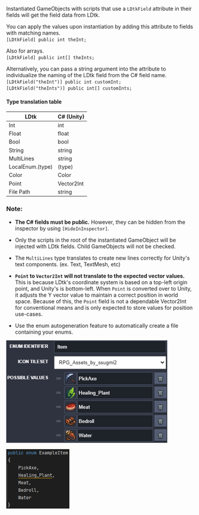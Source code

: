 Instantiated GameObjects with scripts that use a `LDtkField` attribute in their fields will get the field data from LDtk.

You can apply the values upon instantiation by adding this attribute to fields with matching names.  
`[LDtkField] public int theInt;`  

Also for arrays.  
`[LDtkField] public int[] theInts;`  

Alternatively, you can pass a string argument into the attribute to individualize the naming of the LDtk field from the C# field name.  
`[LDtkField("theInt")] public int customInt;`  
`[LDtkField("theInts")] public int[] customInts;`  
   
#### Type translation table
| LDtk       | C# (Unity)  |
| ---------- | ----------- |
| Int        | int         |
| Float      | float       |
| Bool       | bool        |
| String     | string      |
| MultiLines | string      |
| LocalEnum.(type)| (type)      |
| Color      | Color       |
| Point      | Vector2Int  |
| File Path  | string      |
   
### Note:
- **The C# fields must be public.** However, they can be hidden from the inspector by using `[HideInInspector]`.  

- Only the scripts in the root of the instantiated GameObject will be injected with LDtk fields. Child GameObjects will not be checked.

- The `MultiLines` type translates to create new lines correctly for Unity's text components. (ex. Text, TextMesh, etc)

- **`Point` to `Vector2Int` will not translate to the expected vector values.**  
This is because LDtk's coordinate system is based on a top-left origin point, and Unity's is bottom-left. When `Point` is converted over to Unity, it adjusts the Y vector value to maintain a correct position in world space. Because of this, the `Point` field is not a dependable Vector2Int for conventional means and is only expected to store values for position use-cases.  

- Use the enum autogeneration feature to automatically create a file containing your enums.

![LDtk Enum Definition](../../images/ldtk/EnumDefinition.png)
  
![Unity Enum Definition](../../images/code/EnumDefinition.png)